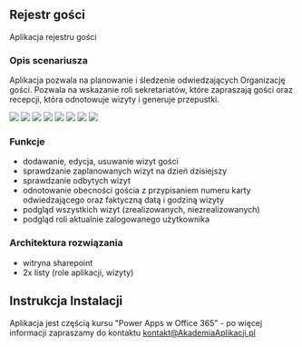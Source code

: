 ## Rejestr gości
Aplikacja rejestru gości 

### Opis scenariusza
Aplikacja pozwala na planowanie i śledzenie odwiedzających Organizację gości. Pozwala na wskazanie roli sekretariatów, które zapraszają gości oraz recepcji, która odnotowuje wizyty i generuje przepustki.

<img src="Images/img11.png">
<img src="Images/img10.png">
<img src="Images/img4.png">
<img src="Images/img6.png">
<img src="Images/img8.png">
<img src="Images/img5.png">
<img src="Images/img3.png">
<img src="Images/img9.png">

### Funkcje

- dodawanie, edycja, usuwanie wizyt gości
- sprawdzanie zaplanowanych wizyt na dzień dzisiejszy
- sprawdzanie odbytych wizyt 
- odnotowanie obecności gościa z przypisaniem numeru karty odwiedzającego oraz faktyczną datą i godziną wizyty
- podgląd wszystkich wizyt (zrealizowanych, niezrealizowanych)
- podgląd roli aktualnie zalogowanego użytkownika

### Architektura rozwiązania
- witryna sharepoint
- 2x listy (role aplikacji, wizyty)

## Instrukcja Instalacji
Aplikacja jest częścią kursu "Power Apps w Office 365" - po więcej informacji zapraszamy do kontaktu kontakt@AkademiaAplikacji.pl
